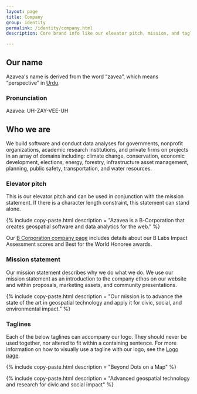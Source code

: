 ```yaml
---
layout: page
title: Company
group: identity
permalink: /identity/company.html
description: Core brand info like our elevator pitch, mission, and taglines.

---
```

## Our name
Azavea's name is derived from the word “zavea”, which means “perspective” in [Urdu](https://en.wikipedia.org/wiki/Urdu).

### Pronunciation

Azavea: UH-ZAY-VEE-UH

## Who we are
We build software and conduct data analyses for governments, nonprofit organizations, academic research institutions, and private firms on projects in an array of domains including: climate change, conservation, economic development, elections, energy, forestry, infrastructure asset management, planning, public safety, transportation, and water resources.

### Elevator pitch
This is our elevator pitch and can be used in conjunction with the mission statement. If there is a character length constraint, this statement can stand alone.

{% include copy-paste.html
  description = "Azavea is a B-Corporation that creates geospatial software and data analytics for the web."
%}

Our [B Corporation company page](http://www.bcorporation.net/community/azavea) includes details about our B Labs Impact Assessment scores and Best for the World Honoree awards.

### Mission statement
Our mission statement describes why we do what we do. We use our mission statement as an introduction to the company ethos on our website and within proposals, marketing assets, and community presentations.

{% include copy-paste.html
  description = "Our mission is to advance the state of the art in geospatial technology and apply it for civic, social, and environmental impact."
%}

### Taglines
Each of the below taglines can accompany our logo. They should never be used together, nor altered to fit within a containing sentence. For more information on how to visually use a tagline with our logo, see the [Logo page](/design/logo.html).

{% include copy-paste.html
  description = "Beyond Dots on a Map"
%}

{% include copy-paste.html
  description = "Advanced geospatial technology and research for civic and social impact"
%}
